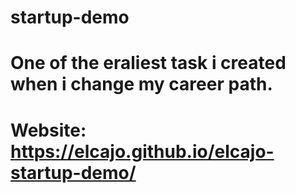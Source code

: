 # startup-demo
# One of the eraliest task i created when i change my career path.
# Website: https://elcajo.github.io/elcajo-startup-demo/
